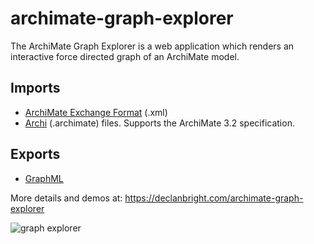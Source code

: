 # archimate-graph-explorer
The ArchiMate Graph Explorer is a web application which renders an interactive force directed graph of an ArchiMate model.

## Imports
- [ArchiMate Exchange Format](https://www.opengroup.org/open-group-archimate-model-exchange-file-format) (.xml)
- [Archi](https://www.archimatetool.com/) (.archimate) files.
Supports the ArchiMate 3.2 specification.

## Exports
- [GraphML](https://www.yworks.com/xml/schema/graphml/1.1/doc/index-all.html)

More details and demos at: https://declanbright.com/archimate-graph-explorer

![graph explorer](/img/archimate-graph-explorer-2.png)